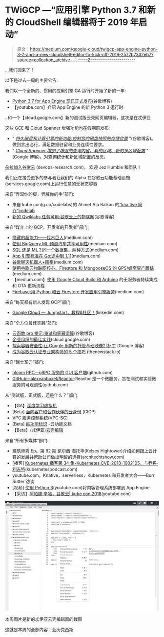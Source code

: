 # TWiGCP —“应用引擎 Python 3.7 和新的 CloudShell 编辑器将于 2019 年启动”

> 原文：<https://medium.com/google-cloud/twigcp-app-engine-python-3-7-and-a-new-cloudshell-editor-to-kick-off-2019-2577b7332eb7?source=collection_archive---------2----------------------->

…我们回来了！

以下是过去一周的主要公告:

我们以一个全新的、惯用的应用引擎 GA 运行时开始了新的一年:

*   [Python 3.7 for App Engine 现已正式发布](http://goo.gl/PM7cYz)(谷歌博客)
*   【youtube.com】介绍 App Engine 的新 Python 3 运行时

..和一个【cloud.google.com】新的测试版云壳网页编辑器，这次是在忒伊亚

这些 GCE 和 Cloud Spanner 增强功能也在假期前发布:

*   " [*持久磁盘和计算引擎的新功能:控制您的磁盘快照的存储位置*](http://goo.gl/hE65Dr) "(谷歌博客)。做到言出必行，满足数据驻留和业务连续性要求。
*   " [*Cloud Spanner 增加了增强的查询内省、新的区域、新的多区域配置*](http://goo.gl/zbbpSw) " (Google 博客)。对查询统计和新区域配置的反思。

[朵拉加入谷歌云](http://goo.gl/p8JZTE) (devops-research.com)。
欢迎 Jez Humble 和团队！

我们正在接受更多的参与者让我们的 Alpha 在谷歌云功能基础设施(services.google.com)上运行任意的无状态容器

来自“弄湿你的脚，弄脏你的手”部门:

*   来自 kube con(g.co/codelabs)的 Ahmet Alp Balkan 的[“kna tive 简介”codelab](http://goo.gl/beAGxT)
*   [新的 Qwiklabs 任务可用:谷歌云上的物联网](http://goo.gl/jD5ota)(谷歌博客)

来自“媒介上的 GCP，开发者的开发者”部门:

*   [隐藏的超能力——伐木巨人](http://goo.gl/FNV1fL)(medium.com)
*   [使用 BigQuery ML 预测汽车共享可用性](http://goo.gl/E44nWj)(medium.com)
*   [SQL 还是 ML？同一个数据集，两种方式](http://goo.gl/EgwUDY)(medium.com)
*   [App 引擎标准在 Go:途中到 1.11](http://goo.gl/f54wp7)(medium.com)
*   [谷歌聊天机器人+围棋](http://goo.gl/kdni9j)(medium.com)
*   [使用谷歌云物联网核心、Firestore 和 MongooseOS 的 GPS/蜂窝资产跟踪](http://goo.gl/XKJVm2)(medium.com)
*   【medium.com】[使用 Google Cloud Build 和 Arduino](http://goo.gl/DwnYB8) 的无服务器持续集成和 OTA 更新流程
*   [Firebase:用 Python 和云 Firestore 开发应用引擎服务](http://goo.gl/FJbqNa)(medium.com)

来自“每天都有新人发现 GCP”部门:

*   [Google Cloud — Jumpstart，教程&社区！](http://goo.gl/WpSLt7)(linkedin.com)

来自“全方位最佳实践”部门:

*   [云函数 pro 提示:重试和等幂运算](http://goo.gl/ULtAet)(谷歌博客)
*   [企业组织的最佳实践](http://goo.gl/vsnhPG)(cloud.google.com)
*   [探索容器安全性:让 Google 用新的托管基础映像打补丁](http://goo.gl/cAi6w6) (Google 博客)
*   [成为谷歌云认证专业架构师的 5 个技巧](http://goo.gl/ku3chc) (thenewstack.io)

来自“瑞士军刀”部门:

*   [bloom RPC—gRPC 服务的 GUI 客户端](http://goo.gl/nnuuh7)(github.com)
*   [GitHub—alexvanboxel/Reactor](http://goo.gl/FpgEJm):Reactor 是一个微服务，旨在测试和实验微服务的可观测性(github.com)

从“测试版，正式版，还是什么？”部门:

*   【GA】[深度学习虚拟机](http://goo.gl/zs6n5x)
*   [Beta] [面向客户和合作伙伴的云身份](http://goo.gl/ZG892B) (CICP)
*   VPC 服务控制系统(VPC-SC)
*   [Beta] [每功能标识](http://goo.gl/2m4YPZ) -云功能文档
*   【Beta】(忒伊亚)[云壳编辑](http://goo.gl/o155xo)

来自“所有多媒体”部门:

*   建筑师秀 Ep。第 82 期:凯尔西·海托华(Kelsey Hightower)介绍如何跟上云计算的发展并帮助公司做出明智的选择(architechtshow.com)
*   [播客] [Kubernetes 播客第 34 集-Kubernetes CVE-2018–1002105，与乔丹·利吉特](http://goo.gl/uca8KH)(kubernetespodcast.com)
*   youtube.com，Knative，serverless，Kubernetes 和开发者大会——Burr Sutter 访谈
*   [视频] [使用 Python 3](http://goo.gl/mTg5Mw)(youtube.com)将内容管理系统部署到 App Engine
*   【采访】[阿帕娜·辛哈，谷歌云| kube con 2018](http://goo.gl/EZ7ZWG)(youtube.com)

[![](img/7436ab050a8aa444a8dd95259b9bbeaf.png)](http://goo.gl/o155xo)

本周图片是新的忒伊亚云壳编辑器的截图

这就是本周的全部内容！亚历克西斯